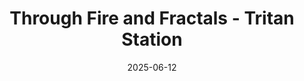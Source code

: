 ---
title: Through Fire and Fractals - Tritan Station
draft: false
tags:
  - through-fire-and-fractals/location/station
date: 2025-06-12
up: "[[Locations]]"
---